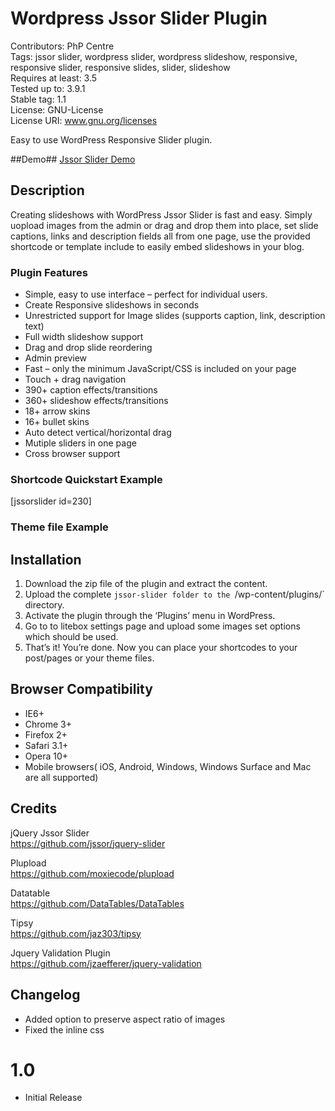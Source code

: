 # Wordpress Jssor Slider Plugin #
Contributors: PhP Centre <br/>
Tags:  jssor slider, wordpress slider, wordpress slideshow, responsive, responsive slider, responsive slides, slider, slideshow<br/>
Requires at least: 3.5 <br/>
Tested up to: 3.9.1 <br/>
Stable tag: 1.1 <br/>
License: GNU-License <br/>
License URI: www.gnu.org/licenses <br/>

Easy to use WordPress Responsive Slider plugin.

##Demo##
[Jssor Slider Demo](http://phpcentre.net/wordpress-jssor-slider/)

## Description ##
Creating slideshows with WordPress Jssor Slider is fast and easy. Simply uopload images from the admin or drag and drop them into
place, set slide captions, links and description fields all from one page, use the provided shortcode or template include to 
easily embed slideshows in your blog.


### Plugin Features ###
* Simple, easy to use interface – perfect for individual users.
* Create Responsive slideshows in seconds
* Unrestricted support for Image slides (supports caption, link, description text)
* Full width slideshow support
* Drag and drop slide reordering
* Admin preview
* Fast – only the minimum JavaScript/CSS is included on your page
* Touch + drag navigation
* 390+ caption effects/transitions
* 360+ slideshow effects/transitions
* 18+ arrow skins
* 16+ bullet skins
* Auto detect vertical/horizontal drag
* Mutiple sliders in one page
* Cross browser support

### Shortcode Quickstart Example ###

[jssorslider id=230]

### Theme file  Example ###

<?php echo do_shortcode("[jssorslider id=1764]"); ?> 

## Installation ##
1. Download the zip file of the plugin and extract the content.
2. Upload the complete `jssor-slider folder to the `/wp-content/plugins/` directory.
3. Activate the plugin through the ‘Plugins’ menu in WordPress.
4. Go to to litebox settings page and upload some images set options which should be used.
5. That’s it! You’re done. Now you can place your shortcodes to your post/pages or your theme files.

## Browser Compatibility ##

* IE6+
* Chrome 3+
* Firefox 2+
* Safari 3.1+
* Opera 10+
* Mobile browsers( iOS, Android, Windows, Windows Surface and Mac are all supported)

## Credits ##

jQuery Jssor Slider <br/>
https://github.com/jssor/jquery-slider

Plupload <br/>
https://github.com/moxiecode/plupload

Datatable <br/>
https://github.com/DataTables/DataTables

Tipsy <br/>
https://github.com/jaz303/tipsy

Jquery Validation Plugin <br/>
https://github.com/jzaefferer/jquery-validation

## Changelog ##
* Added option to preserve aspect ratio of images
* Fixed the inline css

# 1.0 #
* Initial Release


